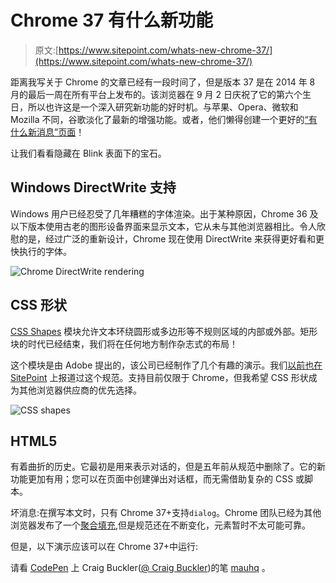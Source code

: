 # Chrome 37 有什么新功能

> 原文:[https://www.sitepoint.com/whats-new-chrome-37/](https://www.sitepoint.com/whats-new-chrome-37/)

距离我写关于 Chrome 的文章已经有一段时间了，但是版本 37 是在 2014 年 8 月的最后一周在所有平台上发布的。该浏览器在 9 月 2 日庆祝了它的第六个生日，所以也许这是一个深入研究新功能的好时机。与苹果、Opera、微软和 Mozilla 不同，谷歌淡化了最新的增强功能。或者，他们懒得创建一个更好的[“有什么新消息”页面](https://chromium.googlesource.com/chromium/src/+log/36.0.1985.0..37.0.2062.0?pretty=full)！

让我们看看隐藏在 Blink 表面下的宝石。

## Windows DirectWrite 支持

Windows 用户已经忍受了几年糟糕的字体渲染。出于某种原因，Chrome 36 及以下版本使用古老的图形设备界面来显示文本，它从未与其他浏览器相比。令人欣慰的是，经过广泛的重新设计，Chrome 现在使用 DirectWrite 来获得更好看和更快执行的字体。

![Chrome DirectWrite rendering](../Images/f62d7cf8b3fa02d28d90afe59afc7eb5.png)

## CSS 形状

[CSS Shapes](https://dev.w3.org/csswg/css-shapes-1/) 模块允许文本环绕圆形或多边形等不规则区域的内部或外部。矩形块的时代已经结束，我们将在任何地方制作杂志式的布局！

这个模块是由 Adobe 提出的，该公司已经制作了几个有趣的演示。我们[以前也在 SitePoint](https://www.sitepoint.com/css-shapes-breaking-rectangular-design/) 上报道过这个规范。支持目前仅限于 Chrome，但我希望 CSS 形状成为其他浏览器供应商的优先选择。

![CSS shapes](../Images/084573010f8ff1c7366fa06dd831b667.png)

## HTML5 <dialog>元素</dialog>

有着曲折的历史。它最初是用来表示对话的，但是五年前从规范中删除了。它的新功能更加有用；您可以在页面中创建弹出对话框，而无需借助复杂的 CSS 或脚本。

坏消息:在撰写本文时，只有 Chrome 37+支持`dialog`。Chrome 团队已经为其他浏览器发布了一个[聚合填充](https://github.com/GoogleChrome/dialog-polyfill),但是规范还在不断变化，元素暂时不太可能可靠。

但是，以下演示应该可以在 Chrome 37+中运行:

请看 [CodePen](https://codepen.io) 上 Craig Buckler([@ Craig Buckler](https://codepen.io/craigbuckler))的笔 [mauhq](https://codepen.io/craigbuckler/pen/mauhq/) 。